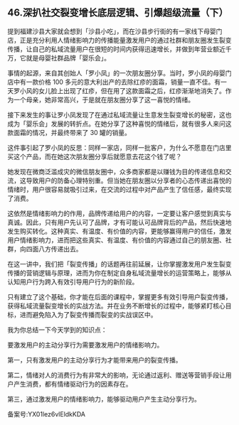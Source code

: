 ## 46.深扒社交裂变增长底层逻辑、引爆超级流量（下）
提到福建沙县大家就会想到「沙县小吃」，而在沙县步行街的有一家线下母婴门店，正是充分利用人情绪影响力的传播能量激发用户的通过社群和朋友圈发生裂变传播，让自己的私域流量用户在很短的时间内获得迅速增长，并做到年营业额近千万，它就是母婴社群品牌「婴乐会」。


事情的起源，来自其创始人「罗小凤」的一次朋友圈分享。当时，罗小凤的母婴门店中有一款价格 100 多元的意大利出产的去除红疹的面霜，销量一直不佳。有一天罗小风的女儿脸上出现了红疹，但在用了这款面霜之后，红疹渐渐地消失了。作为一个母亲，她非常高兴，于是就在朋友圈分享了这一喜悦的情绪。


接下来发生的事让罗小凤发现了在通过私域流量让生意发生裂变增长的秘密，这也成为「婴乐会」发展的转折点。在她分享了这种喜悦的情绪后，就有很多人来问这款面霜的情况，并最终带来了 30 罐的销量。


这件事引起了罗小凤的反思：同样一家店，同样一批客户，为什么不愿意在门店里买这个产品，而在她这次朋友圈分享后就愿意去花这个钱了呢？


她发现在微商泛滥成灾的微信朋友圈中，众多商家都是以赚钱为目的传递信息和交流，这导致用户的防备心理特别重。但当她在朋友圈以分享者的心态传递出喜悦的情绪时，用户很容易就吸引过来，在交流的过程中对产品产生了信任感，最终实现了消费。


这依然是情绪影响力的作用，品牌传递给用户的内容，一定要让客户感觉到真实与真诚。因此，只有用户先认可了品牌，才有可能认可品牌背后的产品，然后快速地发生购买转化。这种真实、有温度、有价值的内容，更能够赢得用户的信任，激发用户情绪影响力，进而把这些真实、有温度、有价值的内容通过自己的朋友圈、社群，向四面八方传递出去。


在这一讲中，我们把「裂变传播」的话题再往前延展，让你掌握激发用户发生裂变传播的营销逻辑与原理，进而为你在制定自身私域流量增长的运营策略上，能够从认知用户行为跨入有效引导用户行为的新阶段。


只有建立了这个基础，你才能在后面的课程中，掌握更多有效引导用户裂变传播，获得私域流量裂变增长的实战方法。并在业务不断增长的过程中，能够紧盯核心目标，进而避免陷入为了裂变传播而裂变的实战误区中。


我为你总结一下今天学到的知识点：


要激发用户的主动分享行为需要激发用户的情绪影响力。


第一，只有激发用户的主动分享行为才能带来用户的裂变传播。


第二，情绪对人的消费行为有非常大的影响，无论通过返利、赠送等营销手段让用户产生消费，都有情绪驱动行为的因素存在。


第三，通过激发用户的情绪影响力，能够驱动用户产生主动分享行为。


备案号:YX01lez6vlEldkKDA

